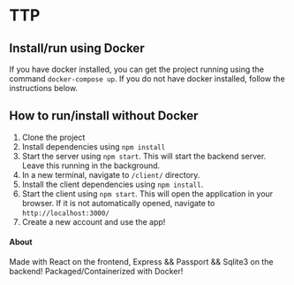 # TTP

## Install/run using Docker

If you have docker installed, you can get the project running using the command `docker-compose up`. If you do not have docker installed, follow the instructions below.

## How to run/install without Docker

1. Clone the project
2. Install dependencies using `npm install`
3. Start the server using `npm start`. This will start the backend server. Leave this running in the background.
4. In a new terminal, navigate to `/client/` directory.
5. Install the client dependencies using `npm install`.
6. Start the client using `npm start`. This will open the application in your browser. If it is not automatically opened, navigate to `http://localhost:3000/`
7. Create a new account and use the app!

#### About

Made with React on the frontend, Express && Passport && Sqlite3 on the backend! Packaged/Containerized with Docker!